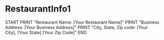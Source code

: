 # RestaurantInfo1
START
    PRINT "Restaurant Name: [Your Restaurant Name]"
    PRINT "Business Address: [Your Business Address]"
    PRINT "City, State, Zip code: [Your City], [Your State] [Your Zip Code]"
END
